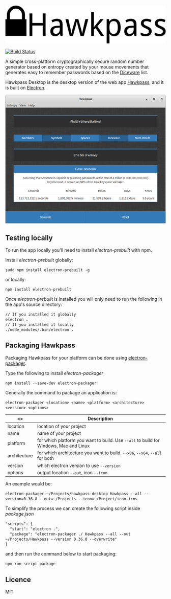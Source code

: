 ![](logo.png)

[![Build Status](https://travis-ci.org/kalpetros/hawkpass-desktop.svg?branch=master)](https://travis-ci.org/kalpetros/hawkpass-desktop)

A simple cross-platform cryptographically secure random number generator based on entropy created by your mouse movements that generates easy to remember passwords based on the [Diceware](http://world.std.com/~reinhold/diceware.html) list.

Hawkpass Desktop is the desktop version of the web app [Hawkpass](http://www.petroskal.com/hawkpass), and it is built on [Electron](https://github.com/atom/electron).

![](hawkpass.png)

## Testing locally

To run the app locally you'll need to install *electron-prebuilt* with npm.

Install *electron-prebuilt* globally:
```
sudo npm install electron-prebuilt -g
```
or locally:
```
npm install electron-prebuilt
```
Once *electron-prebuilt* is installed you will only need to run the following in the app's source directory:
```
// If you installed it globally
electron .
// If you installed it locally
./node_modules/.bin/electron .
```

## Packaging Hawkpass

Packaging Hawkpass for your platform can be done using [electron-packager](https://github.com/maxogden/electron-packager).

Type the following to install *electron-packager*
```
npm install --save-dev electron-packager
```
Generally the command to package an application is:
```
electron-packager <location> <name> <platform> <architecture> <version> <options>
```
| <> | Description  |
| --- | --- |
| location | location of your project  |
| name | name of your project |
| platform | for which platform you want to build. Use `--all` to build for Windows, Mac and Linux |
| architecture | for which architecture you want to build. `--x86`, `--x64`, `--all` for both |
| version | which electron version to use `--version` |
| options | output location `--out`, icon `--icon` |

An example would be:
```
electron-packager ~/Projects/hawkpass-desktop Hawkpass --all --version=0.36.8 --out=~/Projects --icon=~/Project/icon.icns
```
To simplify the process we can create the following script inside *package.json*
```
"scripts": {
  "start": "electron .",
  "package": "electron-packager ./ Hawkpass --all --out ~/Projects/Hawkpass --version 0.36.8 --overwrite"
}
```
and then run the command below to start packaging:
```
npm run-script package
```
## Licence

MIT
